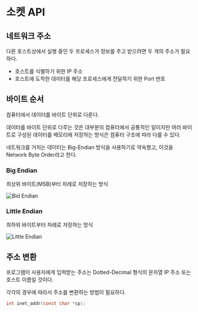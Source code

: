 # 소켓 API

## 네트워크 주소

다른 호스트상에서 실행 중인 두 프로세스가 정보를 주고 받으려면 두 개의 주소가 필요하다.

- 호스트를 식별하기 위한 IP 주소
- 호스트에 도착한 데이터를 해당 프로세스에게 전달하기 위한 Port 번호

## 바이트 순서

컴퓨터에서 데이터를 바이트 단위로 다룬다.

데이터를 바이트 단위로 다루는 것은 대부분의 컴퓨터에서 공통적인 일이지만 여러 바이트로 구성된 데이터를 메모리에 저장하는 방식은 컴퓨터 구조에 따라 다를 수 있다.

네트워크를 거치는 데이터는 Big-Endian 방식을 사용하기로 약속했고, 이것을 Network Byte Order라고 한다.

### Big Endian

최상위 바이트(MSB)부터 차례로 저장하는 방식

![Bid Endian](https://upload.wikimedia.org/wikipedia/commons/thumb/5/54/Big-Endian.svg/400px-Big-Endian.svg.png)

### Little Endian

최하위 바이트부터 차례로 저장하는 방식

![Little Endian](https://upload.wikimedia.org/wikipedia/commons/thumb/e/ed/Little-Endian.svg/400px-Little-Endian.svg.png)

## 주소 변환

프로그램이 사용자에게 입력받는 주소는 Dotted-Decimal 형식의 문자열 IP 주소 또는 호스트 이름일 것이다.

각각의 경우에 따라서 주소를 변환하는 방법이 필요하다.
```C
int inet_addr(const char *cp);
```
